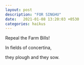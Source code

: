 ```yaml
---
layout: post
description: "FOR SINGHU"
date:   2021-01-08 13:20:03 +0530
categories: haikus
---
```

Repeal the Farm Bills!

In fields of concertina,

they plough and they sow.
